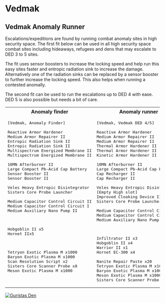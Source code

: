 # Vedmak 

## Vedmak Anomaly Runner

Escalations/expeditions are found by running combat anomaly sites in high security space. The first fit below can be used in all high security space combat sites including hideaways, refugees and dens that may escalate to DED 3 to 5 sites.

The fit uses sensor boosters to increase the locking speed and help run this easy sites faster and entropic radiation sink to increase the damage. Alternatively one of the radiation sinks can be replaced by a sensor booster to further increase the locking speed. This also helps when running a contested anomally.

The second fit can be used to run the escalations up to DED 4 with ease. DED 5 is also possible but needs a bit of care.

<table>
<tr>
<th> Anomaly finder </th>
<th> Anomaly runner </th>
</tr>
<tr>
<td valign="top">

<pre>
[Vedmak, Anomaly Finder]

Reactive Armor Hardener
Medium Armor Repairer II
Entropic Radiation Sink II
Entropic Radiation Sink II
Multispectrum Energized Membrane II
Multispectrum Energized Membrane II

10MN Afterburner II
Large Compact Pb-Acid Cap Battery
Sensor Booster II
Sensor Booster II

Veles Heavy Entropic Disintegrator
Sisters Core Probe Launcher

Medium Capacitor Control Circuit II
Medium Capacitor Control Circuit I
Medium Auxiliary Nano Pump II



Hobgoblin II x5
Hornet IIx5



Tetryon Exotic Plasma M x1000
Baryon Exotic Plasma M x1000
Scan Resolution Script x2
Sisters Core Scanner Probe x8
Meson Exotic Plasma M x1000
</pre>

</td>
<td valign="top">

<pre>
[Vedmak, Vedmak DED 4/5]

Reactive Armor Hardener
Medium Armor Repairer II
Medium Armor Repairer II
Thermal Armor Hardener II
Thermal Armor Hardener II
Kinetic Armor Hardener II

10MN Afterburner II
Large Compact Pb-Acid Cap Battery
Cap Recharger II
Cap Recharger II

Veles Heavy Entropic Disintegrator
[Empty High slot]
Improved Cloaking Device II
Sisters Core Probe Launcher

Medium Capacitor Control Circuit II
Medium Capacitor Control Circuit I
Medium Auxiliary Nano Pump II



Infiltrator II x3
Hobgoblin II x4
Warrior II x1
Hornet EC-300 x4

Nanite Repair Paste x20
Tetryon Exotic Plasma M x1000
Baryon Exotic Plasma M x1000
Meson Exotic Plasma M x1000
Sisters Core Scanner Probe x8
</pre>

</td>
</tr>
</table>

[![Guristas Den](https://img.youtube.com/vi/HwvltGYBH_g/maxresdefault.jpg)](https://youtu.be/HwvltGYBH_g "Guristas Den")
